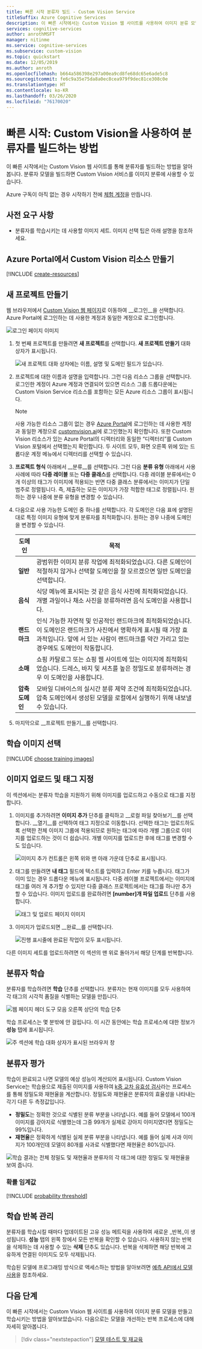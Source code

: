 ```yaml
---
title: 빠른 시작 분류자 빌드 - Custom Vision Service
titleSuffix: Azure Cognitive Services
description: 이 빠른 시작에서는 Custom Vision 웹 사이트를 사용하여 이미지 분류 모델을 만드는 방법을 알아봅니다.
services: cognitive-services
author: anrothMSFT
manager: nitinme
ms.service: cognitive-services
ms.subservice: custom-vision
ms.topic: quickstart
ms.date: 12/05/2019
ms.author: anroth
ms.openlocfilehash: b664a586398e297a00ea9cd8fe68dc65e6ade5c8
ms.sourcegitcommit: fe6c9a35e75da8a0ec8cea979f9dec81ce308c0e
ms.translationtype: HT
ms.contentlocale: ko-KR
ms.lasthandoff: 03/26/2020
ms.locfileid: "76170020"
---
```

# <a name="quickstart-how-to-build-a-classifier-with-custom-vision"></a>빠른 시작: Custom Vision을 사용하여 분류자를 빌드하는 방법

이 빠른 시작에서는 Custom Vision 웹 사이트를 통해 분류자를 빌드하는 방법을 알아봅니다. 분류자 모델을 빌드하면 Custom Vision 서비스를 이미지 분류에 사용할 수 있습니다.

Azure 구독이 아직 없는 경우 시작하기 전에 [체험 계정](https://azure.microsoft.com/free/?WT.mc_id=A261C142F)을 만듭니다.

## <a name="prerequisites"></a>사전 요구 사항

- 분류자를 학습시키는 데 사용할 이미지 세트. 이미지 선택 팁은 아래 설명을 참조하세요.

## <a name="create-custom-vision-resources-in-the-azure-portal"></a>Azure Portal에서 Custom Vision 리소스 만들기

[!INCLUDE [create-resources](includes/create-resources.md)]

## <a name="create-a-new-project"></a>새 프로젝트 만들기

웹 브라우저에서 [Custom Vision 웹 페이지](https://customvision.ai)로 이동하여 __로그인__을 선택합니다. Azure Portal에 로그인하는 데 사용한 계정과 동일한 계정으로 로그인합니다.

![로그인 페이지 이미지](./media/browser-home.png)


1. 첫 번째 프로젝트를 만들려면 **새 프로젝트**를 선택합니다. **새 프로젝트 만들기** 대화 상자가 표시됩니다.

    ![새 프로젝트 대화 상자에는 이름, 설명 및 도메인 필드가 있습니다.](./media/getting-started-build-a-classifier/new-project.png)

1. 프로젝트에 대한 이름과 설명을 입력합니다. 그런 다음 리소스 그룹을 선택합니다. 로그인한 계정이 Azure 계정과 연결되어 있으면 리소스 그룹 드롭다운에는 Custom Vision Service 리소스를 포함하는 모든 Azure 리소스 그룹이 표시됩니다. 

   > [!NOTE]
   > 사용 가능한 리소스 그룹이 없는 경우 [Azure Portal](https://portal.azure.com/)에 로그인하는 데 사용한 계정과 동일한 계정으로 [customvision.ai](https://customvision.ai)에 로그인했는지 확인합니다. 또한 Custom Vision 리소스가 있는 Azure Portal의 디렉터리와 동일한 “디렉터리”를 Custom Vision 포털에서 선택했는지 확인합니다. 두 사이트 모두, 화면 오른쪽 위에 있는 드롭다운 계정 메뉴에서 디렉터리를 선택할 수 있습니다. 

1. __프로젝트 형식__ 아래에서 __분류__를 선택합니다. 그런 다음 __분류 유형__ 아래에서 사용 사례에 따라 **다중 레이블** 또는 **다중 클래스**를 선택합니다. 다중 레이블 분류에서는 0개 이상의 태그가 이미지에 적용되는 반면 다중 클래스 분류에서는 이미지가 단일 범주로 정렬됩니다. 즉, 제출하는 모든 이미지가 가장 적합한 태그로 정렬됩니다. 원하는 경우 나중에 분류 유형을 변경할 수 있습니다.

1. 다음으로 사용 가능한 도메인 중 하나를 선택합니다. 각 도메인은 다음 표에 설명된 대로 특정 이미지 유형에 맞게 분류자를 최적화합니다. 원하는 경우 나중에 도메인을 변경할 수 있습니다.

    |도메인|목적|
    |---|---|
    |__일반__| 광범위한 이미지 분류 작업에 최적화되었습니다. 다른 도메인이 적절하지 않거나 선택할 도메인을 잘 모르겠으면 일반 도메인을 선택합니다. |
    |__음식__|식당 메뉴에 표시되는 것 같은 음식 사진에 최적화되었습니다. 개별 과일이나 채소 사진을 분류하려면 음식 도메인을 사용합니다.|
    |__랜드마크__|인식 가능한 자연적 및 인공적인 랜드마크에 최적화되었습니다. 이 도메인은 랜드마크가 사진에서 명확하게 표시될 때 가장 효과적입니다. 앞에 서 있는 사람이 랜드마크를 약간 가리고 있는 경우에도 도메인이 작동합니다.|
    |__소매__|쇼핑 카탈로그 또는 쇼핑 웹 사이트에 있는 이미지에 최적화되었습니다. 드레스, 바지 및 셔츠를 높은 정밀도로 분류하려는 경우 이 도메인을 사용합니다.|
    |__압축 도메인__| 모바일 디바이스의 실시간 분류 제약 조건에 최적화되었습니다. 압축 도메인에서 생성된 모델을 로컬에서 실행하기 위해 내보낼 수 있습니다.|

1. 마지막으로 __프로젝트 만들기__를 선택합니다.

## <a name="choose-training-images"></a>학습 이미지 선택

[!INCLUDE [choose training images](includes/choose-training-images.md)]

## <a name="upload-and-tag-images"></a>이미지 업로드 및 태그 지정

이 섹션에서는 분류자 학습을 지원하기 위해 이미지를 업로드하고 수동으로 태그를 지정합니다. 

1. 이미지를 추가하려면 __이미지 추가__ 단추를 클릭하고 __로컬 파일 찾아보기__를 선택합니다. __열기__를 선택하여 태그 지정으로 이동합니다. 선택한 태그는 업로드하도록 선택한 전체 이미지 그룹에 적용되므로 원하는 태그에 따라 개별 그룹으로 이미지를 업로드하는 것이 더 쉽습니다. 개별 이미지를 업로드한 후에 태그를 변경할 수도 있습니다.

    ![이미지 추가 컨트롤은 왼쪽 위와 맨 아래 가운데 단추로 표시됩니다.](./media/getting-started-build-a-classifier/add-images01.png)


1. 태그를 만들려면 __내 태그__ 필드에 텍스트를 입력하고 Enter 키를 누릅니다. 태그가 이미 있는 경우 드롭다운 메뉴에 표시됩니다. 다중 레이블 프로젝트에서는 이미지에 태그를 여러 개 추가할 수 있지만 다중 클래스 프로젝트에서는 태그를 하나만 추가할 수 있습니다. 이미지 업로드를 완료하려면 __[number]개 파일 업로드__ 단추를 사용합니다. 

    ![태그 및 업로드 페이지 이미지](./media/getting-started-build-a-classifier/add-images03.png)

1. 이미지가 업로드되면 __완료__를 선택합니다.

    ![진행 표시줄에 완료된 작업이 모두 표시됩니다.](./media/getting-started-build-a-classifier/add-images04.png)

다른 이미지 세트를 업로드하려면 이 섹션의 맨 위로 돌아가서 해당 단계를 반복합니다.

## <a name="train-the-classifier"></a>분류자 학습

분류자를 학습하려면 **학습** 단추를 선택합니다. 분류자는 현재 이미지를 모두 사용하여 각 태그의 시각적 품질을 식별하는 모델을 만듭니다.

![웹 페이지 헤더 도구 모음 오른쪽 상단의 학습 단추](./media/getting-started-build-a-classifier/train01.png)

학습 프로세스는 몇 분밖에 안 걸립니다. 이 시간 동안에는 학습 프로세스에 대한 정보가 **성능** 탭에 표시됩니다.

![주 섹션에 학습 대화 상자가 표시된 브라우저 창](./media/getting-started-build-a-classifier/train02.png)

## <a name="evaluate-the-classifier"></a>분류자 평가

학습이 완료되고 나면 모델의 예상 성능이 계산되어 표시됩니다. Custom Vision Service는 학습용으로 제출된 이미지를 사용하여 [k중 교차 유효성 검사](https://en.wikipedia.org/wiki/Cross-validation_(statistics))라는 프로세스를 통해 정밀도와 재현율을 계산합니다. 정밀도와 재현율은 분류자의 효율성을 나타내는 각기 다른 두 측정값입니다.

- **정밀도**는 정확한 것으로 식별된 분류 부분을 나타냅니다. 예를 들어 모델에서 100개 이미지를 강아지로 식별했는데 그중 99개가 실제로 강아지 이미지였다면 정밀도는 99%입니다.
- **재현율**은 정확하게 식별된 실제 분류 부분을 나타냅니다. 예를 들어 실제 사과 이미지가 100개인데 모델이 80개를 사과로 식별했다면 재현율은 80%입니다.

![학습 결과는 전체 정밀도 및 재현율과 분류자의 각 태그에 대한 정밀도 및 재현율을 보여 줍니다.](./media/getting-started-build-a-classifier/train03.png)

### <a name="probability-threshold"></a>확률 임계값

[!INCLUDE [probability threshold](includes/probability-threshold.md)]

## <a name="manage-training-iterations"></a>학습 반복 관리

분류자를 학습시킬 때마다 업데이트된 고유 성능 메트릭을 사용하여 새로운 _반복_이 생성됩니다. **성능** 탭의 왼쪽 창에서 모든 반복을 확인할 수 있습니다. 사용하지 않는 반복을 삭제하는 데 사용할 수 있는 **삭제** 단추도 있습니다. 반복을 삭제하면 해당 반복에 고유하게 연결된 이미지도 모두 삭제됩니다.

학습된 모델에 프로그래밍 방식으로 액세스하는 방법을 알아보려면 [예측 API에서 모델 사용](./use-prediction-api.md)을 참조하세요.

## <a name="next-steps"></a>다음 단계

이 빠른 시작에서는 Custom Vision 웹 사이트를 사용하여 이미지 분류 모델을 만들고 학습시키는 방법을 알아보았습니다. 다음으로는 모델을 개선하는 반복 프로세스에 대해 자세히 알아봅니다.

> [!div class="nextstepaction"]
> [모델 테스트 및 재교육](test-your-model.md)

